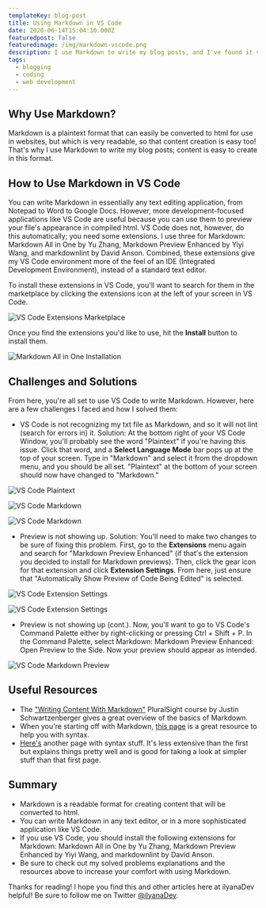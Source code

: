 ```yaml
---
templateKey: blog-post
title: Using Markdown in VS Code
date: 2020-06-14T15:04:10.000Z
featuredpost: false
featuredimage: /img/markdown-vscode.png
description: I use Markdown to write my blog posts, and I've found it very easy to use in VS Code.
tags:
  - blogging
  - coding
  - web development
---
```


Why Use Markdown?
--

Markdown is a plaintext format that can easily be converted to html for use in websites, but which is very readable, so that content creation is easy too! That's why I use Markdown to write my blog posts; content is easy to create in this format.

How to Use Markdown in VS Code
--

You can write Markdown in essentially any text editing application, from Notepad to Word to Google Docs. However, more development-focused applications like VS Code are useful because you can use them to preview your file's appearance in compiled html. VS Code does not, however, do this automatically; you need some extensions. I use three for Markdown: Markdown All in One by Yu Zhang, Markdown Preview Enhanced by Yiyi Wang, and markdownlint by David Anson. Combined, these extensions give my VS Code environment more of the feel of an IDE (Integrated Development Environment), instead of a standard text editor.

To install these extensions in VS Code, you'll want to search for them in the marketplace by clicking the extensions icon at the left of your screen in VS Code.

![VS Code Extensions Marketplace](/img/vscode-extensions-marketplace.png "VS Code Extensions Marketplace")

Once you find the extensions you'd like to use, hit the **Install** button to install them.

![Markdown All in One Installation](/img/markdown-allinone-extension.png "Markdown All in One Installation")

Challenges and Solutions
-

From here, you're all set to use VS Code to write Markdown. However, here are a few challenges I faced and how I solved them:

* VS Code is not recognizing my txt file as Markdown, and so it will not lint (search for errors in) it. Solution: At the bottom right of your VS Code Window, you'll probably see the word "Plaintext" if you're having this issue. Click that word, and a **Select Language Mode** bar pops up at the top of your screen. Type in "Markdown" and select it from the dropdown menu, and you should be all set. "Plaintext" at the bottom of your screen should now have changed to "Markdown."

![VS Code Plaintext](/img/vscode-plaintext.png "VS Code Plaintext")

![VS Code Markdown](/img/vscode-selectmarkdown.png "VS Code Markdown")

![VS Code Markdown](/img/vscode-markdown.png "VS Code Markdown")

* Preview is not showing up. Solution: You'll need to make two changes to be sure of fixing this problem. First, go to the **Extensions** menu again and search for "Markdown Preview Enhanced" (if that's the extension you decided to install for Markdown previews). Then, click the gear icon for that extension and click **Extension Settings**. From here, just ensure that "Automatically Show Preview of Code Being Edited" is selected.

![VS Code Extension Settings](/img/vscode-extension-settings.png "VS Code Extension Settings")

![VS Code Extension Settings](/img/vscode-extension-autopreview.png "VS Code Extension Settings")

* Preview is not showing up (cont.). Now, you'll want to go to VS Code's Command Palette either by right-clicking or pressing Ctrl + Shift + P. In the Command Palette, select Markdown: Markdown Preview Enhanced: Open Preview to the Side. Now your preview should appear as intended.

![VS Code Markdown Preview](/img/vscode-markdown-preview.png "VS Code Markdown Preview")

Useful Resources
--

* The ["Writing Content With Markdown"](https://app.pluralsight.com/library/courses/writing-content-with-markdown/table-of-contents) PluralSight course by Justin Schwartzenberger gives a great overview of the basics of Markdown.
* When you're starting off with Markdown, [this page](https://www.markdownguide.org/basic-syntax/#links) is a great resource to help you with syntax.
* [Here's](https://css-tricks.com/little-stuff-markdown-always-forget-google/) another page with syntax stuff. It's less extensive than the first but explains things pretty well and is good for taking a look at simpler stuff than that first page.

Summary
--

* Markdown is a readable format for creating content that will be converted to html.
* You can write Markdown in any text editor, or in a more sophisticated application like VS Code.
* If you use VS Code, you should install the following extensions for Markdown: Markdown All in One by Yu Zhang, Markdown Preview Enhanced by Yiyi Wang, and markdownlint by David Anson.
* Be sure to check out my solved problems explanations and the resources above to increase your comfort with using Markdown.

Thanks for reading! I hope you find this and other articles here at ilyanaDev helpful! Be sure to follow me on Twitter [@ilyanaDev](https://twitter.com/ilyanaDev).
